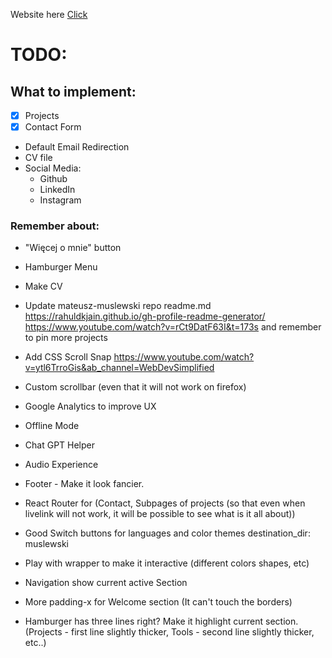 Website here [Click](https://muslewski.com)

# TODO:

## What to implement:

- [x] Projects
- [x] Contact Form
- Default Email Redirection
- CV file
- Social Media:
  - Github
  - LinkedIn
  - Instagram

### Remember about:

- "Więcej o mnie" button
- Hamburger Menu
- Make CV
- Update mateusz-muslewski repo readme.md
  https://rahuldkjain.github.io/gh-profile-readme-generator/
  https://www.youtube.com/watch?v=rCt9DatF63I&t=173s
  and remember to pin more projects
- Add CSS Scroll Snap https://www.youtube.com/watch?v=ytl6TrroGis&ab_channel=WebDevSimplified
- Custom scrollbar (even that it will not work on firefox)
- Google Analytics to improve UX
- Offline Mode
- Chat GPT Helper
- Audio Experience

- Footer - Make it look fancier.
- React Router for (Contact, Subpages of projects (so that even when livelink will not work, it will be possible to see what is it all about))
- Good Switch buttons for languages and color themes
  destination_dir: muslewski
- Play with wrapper to make it interactive (different colors shapes, etc)
- Navigation show current active Section
- More padding-x for Welcome section (It can't touch the borders)
- Hamburger has three lines right? Make it highlight current section. (Projects - first line slightly thicker, Tools - second line slightly thicker, etc..)
